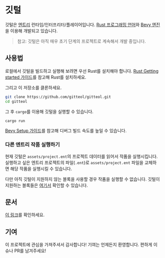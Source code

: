 # 깃털

깃털은 [엔트리](https://playentry.org/) 런타임/인터프리터/플레이어입니다.
[Rust 프로그래밍 언어](https://www.rust-lang.org/)와 [Bevy 엔진](https://bevyengine.org/)을 이용해 개발되고 있습니다.

> 참고: 깃털은 아직 매우 초기 단계의 프로젝트로 계속해서 개발 중입니다.

## 사용법

로컬에서 깃털을 빌드하고 실행해 보려면 우선 Rust를 설치해야 합니다.
[Rust Getting started 가이드](https://www.rust-lang.org/learn/get-started)를 참고해 Rust를 설치하세요.

그리고 이 저장소를 클론하세요.

```sh
git clone https://github.com/gitteol/gitteol.git
cd gitteol
```

그 후 `cargo`를 이용해 깃털을 실행할 수 있습니다.

```sh
cargo run
```

[Bevy Setup 가이드](https://bevyengine.org/learn/book/getting-started/setup/#compile-with-performance-optimizations)를 참고해 디버그 빌드 속도를 높일 수 있습니다.

### 다른 엔트리 작품 실행하기

현재 깃털은 `assets/project.ent`의 프로젝트 데이터를 읽어서 작품을 실행시킵니다.
실행하고 싶은 엔트리 프로젝트의 파일(`.ent`)로 `assets/project.ent` 파일을 교체하면 해당 작품을 실행시킬 수 있습니다.

다만 아직 깃털이 지원하지 않는 블록을 사용할 경우 작품을 실행할 수 없습니다. 깃털이 지원하는 블록들은 [여기서](/src/blocks) 확인할 수 있습니다.

## 문서
[이 링크](https://gitteol.github.io/book/)를 확인하세요.

## 기여
이 프로젝트에 관심을 가져주셔서 감사합니다! 기여는 언제든지 환영합니다. 편하게 이슈나 PR를 남겨주세요!

